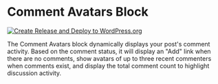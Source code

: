# Comment Avatars Block

[![Create Release and Deploy to WordPress.org](https://github.com/richtabor/comment-avatars-block/actions/workflows/create-release-and-deploy.yml/badge.svg)](https://github.com/richtabor/comment-avatars-block/actions/workflows/create-release-and-deploy.yml)

The Comment Avatars block dynamically displays your post's comment activity. Based on the comment status, it will display an "Add" link when there are no comments, show avatars of up to three recent commenters when comments exist, and display the total comment count to highlight discussion activity.
